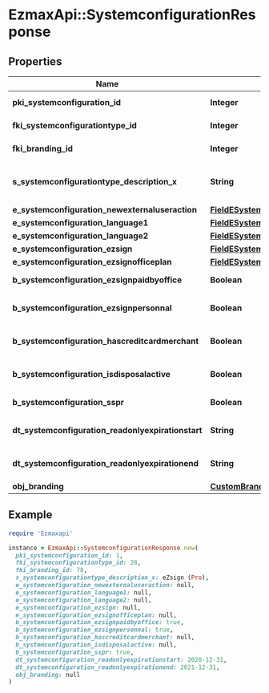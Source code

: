 # EzmaxApi::SystemconfigurationResponse

## Properties

| Name | Type | Description | Notes |
| ---- | ---- | ----------- | ----- |
| **pki_systemconfiguration_id** | **Integer** | The unique ID of the Systemconfiguration |  |
| **fki_systemconfigurationtype_id** | **Integer** | The unique ID of the Systemconfigurationtype |  |
| **fki_branding_id** | **Integer** | The unique ID of the Branding | [optional] |
| **s_systemconfigurationtype_description_x** | **String** | The description of the Systemconfigurationtype in the language of the requester |  |
| **e_systemconfiguration_newexternaluseraction** | [**FieldESystemconfigurationNewexternaluseraction**](FieldESystemconfigurationNewexternaluseraction.md) |  |  |
| **e_systemconfiguration_language1** | [**FieldESystemconfigurationLanguage1**](FieldESystemconfigurationLanguage1.md) |  |  |
| **e_systemconfiguration_language2** | [**FieldESystemconfigurationLanguage2**](FieldESystemconfigurationLanguage2.md) |  |  |
| **e_systemconfiguration_ezsign** | [**FieldESystemconfigurationEzsign**](FieldESystemconfigurationEzsign.md) |  | [optional] |
| **e_systemconfiguration_ezsignofficeplan** | [**FieldESystemconfigurationEzsignofficeplan**](FieldESystemconfigurationEzsignofficeplan.md) |  | [optional] |
| **b_systemconfiguration_ezsignpaidbyoffice** | **Boolean** | Whether if Ezsign is paid by the company or not | [optional] |
| **b_systemconfiguration_ezsignpersonnal** | **Boolean** | Whether if we allow the creation of personal files in eZsign |  |
| **b_systemconfiguration_hascreditcardmerchant** | **Boolean** | Whether there is a creditcard merchant configured or not | [optional] |
| **b_systemconfiguration_isdisposalactive** | **Boolean** | Whether is Disposal processus is active or not | [optional] |
| **b_systemconfiguration_sspr** | **Boolean** | Whether if we allow SSPR |  |
| **dt_systemconfiguration_readonlyexpirationstart** | **String** | The start date where the system will be in read only | [optional] |
| **dt_systemconfiguration_readonlyexpirationend** | **String** | The end date where the system will be in read only | [optional] |
| **obj_branding** | [**CustomBrandingResponse**](CustomBrandingResponse.md) |  | [optional] |

## Example

```ruby
require 'Ezmaxapi'

instance = EzmaxApi::SystemconfigurationResponse.new(
  pki_systemconfiguration_id: 1,
  fki_systemconfigurationtype_id: 28,
  fki_branding_id: 78,
  s_systemconfigurationtype_description_x: eZsign (Pro),
  e_systemconfiguration_newexternaluseraction: null,
  e_systemconfiguration_language1: null,
  e_systemconfiguration_language2: null,
  e_systemconfiguration_ezsign: null,
  e_systemconfiguration_ezsignofficeplan: null,
  b_systemconfiguration_ezsignpaidbyoffice: true,
  b_systemconfiguration_ezsignpersonnal: true,
  b_systemconfiguration_hascreditcardmerchant: null,
  b_systemconfiguration_isdisposalactive: null,
  b_systemconfiguration_sspr: true,
  dt_systemconfiguration_readonlyexpirationstart: 2020-12-31,
  dt_systemconfiguration_readonlyexpirationend: 2021-12-31,
  obj_branding: null
)
```


